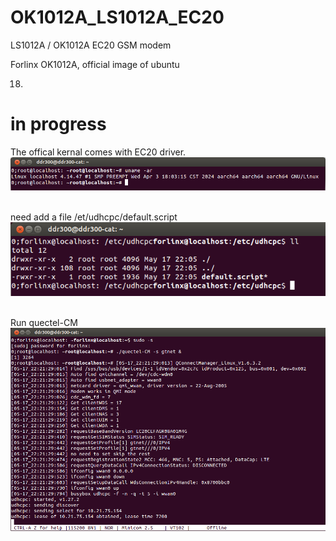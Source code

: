 # OK1012A_LS1012A_EC20
LS1012A / OK1012A EC20  GSM modem


Forlinx OK1012A, official image of ubuntu 

18.
# in progress
The offical kernal comes with EC20 driver.
<br>
![pic](pic/ls1012_a.png)<br>
<br>

need add a file
/et/udhcpc/default.script
<br>
![pic](pic/udhcpc_ls1012.png)<br>
<br>

Run quectel-CM
<br>
![pic](pic/ls1012c.png)<br>
<br>

